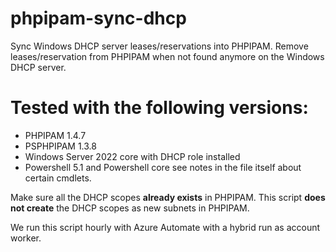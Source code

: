 # phpipam-sync-dhcp
Sync Windows DHCP server leases/reservations into PHPIPAM.
Remove leases/reservation from PHPIPAM when not found anymore on the Windows DHCP server.

# Tested with the following versions:

 - PHPIPAM 1.4.7 
 - PSPHPIPAM 1.3.8 
 - Windows Server 2022 core with DHCP role installed 
 - Powershell 5.1 and Powershell core see notes in the file
   itself about certain cmdlets.

Make sure all the DHCP scopes **already exists** in PHPIPAM.
This script **does not create** the DHCP scopes as new subnets in PHPIPAM.

We run this script hourly with Azure Automate with a hybrid run as account worker.
